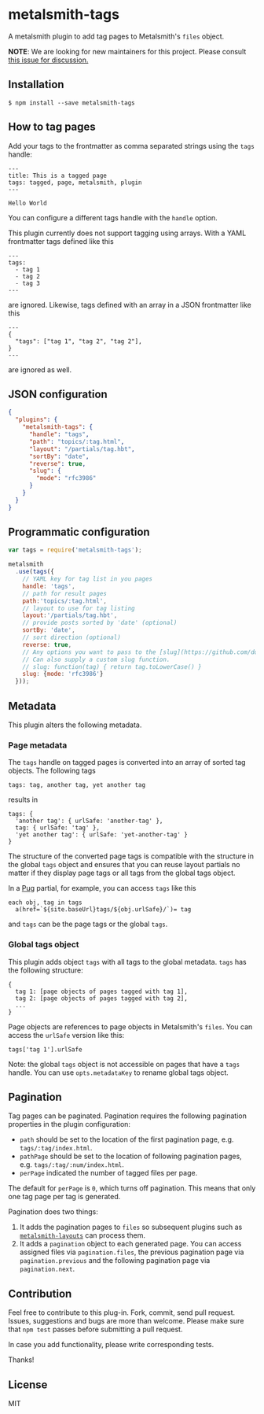 # metalsmith-tags

  A metalsmith plugin to add tag pages to Metalsmith's `files` object.

  **NOTE**: We are looking for new maintainers for this project. Please consult [this issue for discussion.](https://github.com/totocaster/metalsmith-tags/issues/26)

## Installation

    $ npm install --save metalsmith-tags

## How to tag pages

Add your tags to the frontmatter as comma separated strings using the `tags` handle:

```
---
title: This is a tagged page
tags: tagged, page, metalsmith, plugin
---

Hello World
```

You can configure a different tags handle with the `handle` option.

This plugin currently does not support tagging using arrays. With a YAML frontmatter tags defined like this

```
---
tags:
  - tag 1
  - tag 2
  - tag 3
---
```

are ignored. Likewise, tags defined with an array in a JSON frontmatter like this

```
---
{
  "tags": ["tag 1", "tag 2", "tag 2"],
}
---
```

are ignored as well.

## JSON configuration

```json
{
  "plugins": {
    "metalsmith-tags": {
      "handle": "tags",
      "path": "topics/:tag.html",
      "layout": "/partials/tag.hbt",
      "sortBy": "date",
      "reverse": true,
      "slug": {
        "mode": "rfc3986"
      }
    }
  }
}
```

## Programmatic configuration

```js
var tags = require('metalsmith-tags');

metalsmith
  .use(tags({
    // YAML key for tag list in you pages
    handle: 'tags',
    // path for result pages
    path:'topics/:tag.html',
    // layout to use for tag listing
    layout:'/partials/tag.hbt',
    // provide posts sorted by 'date' (optional)
    sortBy: 'date',
    // sort direction (optional)
    reverse: true,
    // Any options you want to pass to the [slug](https://github.com/dodo/node-slug) package.
    // Can also supply a custom slug function.
    // slug: function(tag) { return tag.toLowerCase() }
    slug: {mode: 'rfc3986'}
  }));
```

## Metadata

This plugin alters the following metadata.

### Page metadata

The `tags` handle on tagged pages is converted into an array of sorted tag objects. The following tags

```
tags: tag, another tag, yet another tag
```

results in

```
tags: {
  'another tag': { urlSafe: 'another-tag' },
  tag: { urlSafe: 'tag' },
  'yet another tag': { urlSafe: 'yet-another-tag' }
}
```

The structure of the converted page tags is compatible with the structure in the global `tags` object and ensures that you can reuse layout partials no matter if they display page tags or all tags from the global tags object.

In a [Pug](https://pugjs.org/) partial, for example, you can access `tags` like this

    each obj, tag in tags
      a(href=`${site.baseUrl}tags/${obj.urlSafe}/`)= tag

and `tags` can be the page tags or the global `tags`.

### Global tags object

This plugin adds object `tags` with all tags to the global metadata. `tags` has the following structure:

```
{
  tag 1: [page objects of pages tagged with tag 1],
  tag 2: [page objects of pages tagged with tag 2],
  ...
}
```

Page objects are references to page objects in Metalsmith's `files`. You can access the `urlSafe` version like this:

```
tags['tag 1'].urlSafe
```

Note: the global `tags` object is not accessible on pages that have a `tags` handle. You can use `opts.metadataKey` to rename global tags object.

## Pagination

Tag pages can be paginated. Pagination requires the following pagination properties in the plugin configuration:

- `path` should be set to the location of the first pagination page, e.g. `tags/:tag/index.html`.
- `pathPage` should be set to the location of following pagination pages, e.g. `tags/:tag/:num/index.html`.
- `perPage` indicated the number of tagged files per page.

The default for `perPage` is `0`, which turns off pagination. This means that only one tag page per tag is generated.

Pagination does two things:

1. It adds the pagination pages to `files` so subsequent plugins such as [`metalsmith-layouts`](https://github.com/superwolff/metalsmith-layouts) can process them.
2. It adds a `pagination` object to each generated page. You can access assigned files via `pagination.files`, the previous pagination page via `pagination.previous` and the following pagination page via `pagination.next`.

## Contribution

Feel free to contribute to this plug-in. Fork, commit, send pull request. Issues, suggestions and bugs are more than welcome. Please make sure that `npm test` passes before submitting a pull request.

In case you add functionality, please write corresponding tests.

Thanks!

## License

MIT
